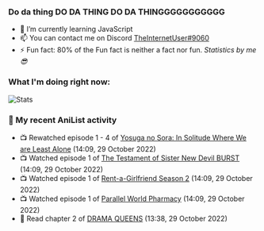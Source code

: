 ### Do da thing DO DA THING DO DA THINGGGGGGGGGGG

<!-- **TheInternetUser0/TheInternetUser0** is a ✨ _special_ ✨ repository because its `README.md` (this file) appears on your GitHub profile. -->


- 🌱 I’m currently learning JavaScript
- 📫 You can contact me on Discord [TheInternetUser#9060](https://discord.com/users/534117072796385300)
- ⚡ Fun fact: 80% of the Fun fact is neither a fact nor fun. _Statistics by me 😎_

### What I'm doing right now:
![Stats](https://discord.c99.nl/widget/theme-3/534117072796385300.png)

### 🌸 My recent AniList activity

<!-- ANILIST_ACTIVITY:start -->

-   📺 Rewatched episode 1 - 4 of [Yosuga no Sora: In Solitude Where We are Least Alone](https://anilist.co/anime/8861) (14:09, 29 October 2022)
-   📺 Watched episode 1 of [The Testament of Sister New Devil BURST](https://anilist.co/anime/21110) (14:09, 29 October 2022)
-   📺 Watched episode 1 of [Rent-a-Girlfriend Season 2](https://anilist.co/anime/124410) (14:09, 29 October 2022)
-   📺 Watched episode 1 of [Parallel World Pharmacy](https://anilist.co/anime/136707) (14:09, 29 October 2022)
-   📖 Read chapter 2 of [DRAMA QUEENS](https://anilist.co/manga/131769) (13:38, 29 October 2022)

<!-- ANILIST_ACTIVITY:end -->
